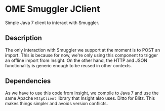 OME Smuggler JClient
====================
Simple Java 7 client to interact with Smuggler.

Description
-----------
The only interaction with Smuggler we support at the moment is to POST an
import. This is because for now, we're only using this component to trigger
an offline import from Insight.
On the other hand, the HTTP and JSON functionality is generic enough to be
reused in other contexts.

Dependencies
------------
As we have to use this code from Insight, we compile to Java 7 and use the
same Apache `HttpClient` library that Insight also uses. Ditto for Blitz.
This makes things simpler and avoids version conflicts.
